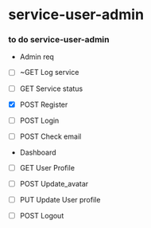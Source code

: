 # service-user-admin


### to do service-user-admin


- Admin req
- [ ] ~GET Log service
- [ ] GET Service status

- [x] POST Register
- [ ] POST Login
- [ ] POST Check email

- Dashboard
- [ ] GET User Profile
- [ ] POST Update_avatar
- [ ] PUT Update User profile

- [ ] POST Logout

